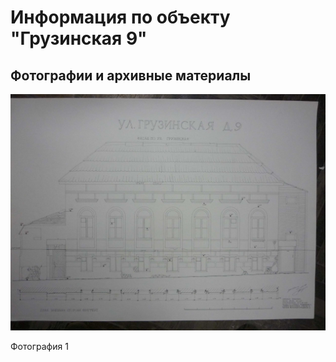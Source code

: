 # Информация по объекту "Грузинская 9"

## Фотографии и архивные материалы

![1](/BuidingsInfo/be4cfb0a-2725-4f03-aced-47001d8bd8c4/P1270286_Compressed.jpg)

Фотография 1

